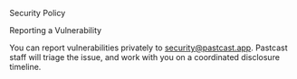 Security Policy

Reporting a Vulnerability

You can report vulnerabilities privately to security@pastcast.app. Pastcast staff will triage the issue, and work with you on a coordinated disclosure timeline.
